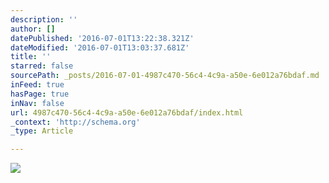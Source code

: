 ```yaml
---
description: ''
author: []
datePublished: '2016-07-01T13:22:38.321Z'
dateModified: '2016-07-01T13:03:37.681Z'
title: ''
starred: false
sourcePath: _posts/2016-07-01-4987c470-56c4-4c9a-a50e-6e012a76bdaf.md
inFeed: true
hasPage: true
inNav: false
url: 4987c470-56c4-4c9a-a50e-6e012a76bdaf/index.html
_context: 'http://schema.org'
_type: Article

---
```

![](https://the-grid-user-content.s3-us-west-2.amazonaws.com/54b1999e-9fdd-4e1f-ace5-73e436778bd1.jpg)
